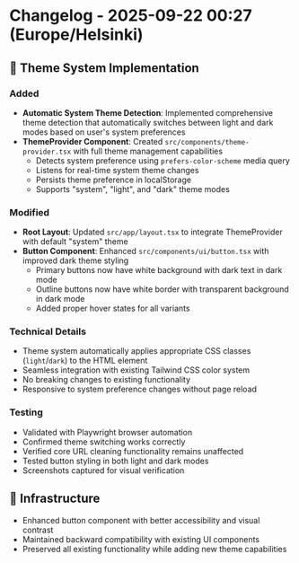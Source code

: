 # Changelog - 2025-09-22 00:27 (Europe/Helsinki)

## 🎨 Theme System Implementation

### Added
- **Automatic System Theme Detection**: Implemented comprehensive theme detection that automatically switches between light and dark modes based on user's system preferences
- **ThemeProvider Component**: Created `src/components/theme-provider.tsx` with full theme management capabilities
  - Detects system preference using `prefers-color-scheme` media query
  - Listens for real-time system theme changes
  - Persists theme preference in localStorage
  - Supports "system", "light", and "dark" theme modes

### Modified
- **Root Layout**: Updated `src/app/layout.tsx` to integrate ThemeProvider with default "system" theme
- **Button Component**: Enhanced `src/components/ui/button.tsx` with improved dark theme styling
  - Primary buttons now have white background with dark text in dark mode
  - Outline buttons now have white border with transparent background in dark mode
  - Added proper hover states for all variants

### Technical Details
- Theme system automatically applies appropriate CSS classes (`light`/`dark`) to the HTML element
- Seamless integration with existing Tailwind CSS color system
- No breaking changes to existing functionality
- Responsive to system preference changes without page reload

### Testing
- Validated with Playwright browser automation
- Confirmed theme switching works correctly
- Verified core URL cleaning functionality remains unaffected
- Tested button styling in both light and dark modes
- Screenshots captured for visual verification

## 🔧 Infrastructure
- Enhanced button component with better accessibility and visual contrast
- Maintained backward compatibility with existing UI components
- Preserved all existing functionality while adding new theme capabilities